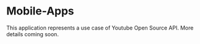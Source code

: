 # Mobile-Apps

This application represents a use case of Youtube Open Source API. More details coming soon.
